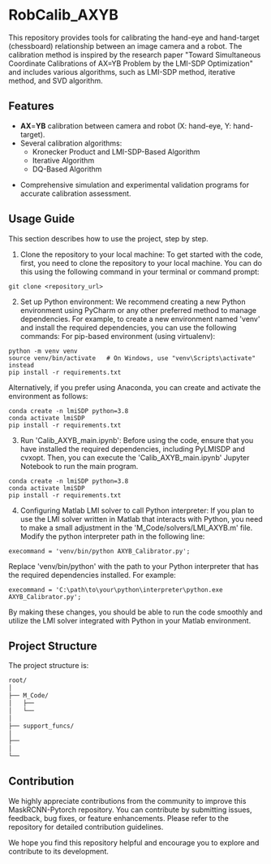 # RobCalib_AXYB

This repository provides tools for calibrating the hand-eye and hand-target (chessboard) relationship between an image camera and a robot. The calibration method is inspired by the research paper "Toward Simultaneous Coordinate Calibrations of AX=YB Problem by the LMI-SDP Optimization" and includes various algorithms, such as LMI-SDP method, iterative method, and SVD algorithm.

## Features

- **AX**=**YB** calibration between camera and robot (X: hand-eye, Y: hand-target).
- Several calibration algorithms: 
  - Kronecker Product and LMI-SDP-Based Algorithm
  - Iterative Algorithm
  - DQ-Based Algorithm

* Comprehensive simulation and experimental validation programs for accurate calibration assessment.

## Usage Guide

This section describes how to use the project, step by step.

1. Clone the repository to your local machine:
To get started with the code, first, you need to clone the repository to your local machine. You can do this using the following command in your terminal or command prompt:
```
git clone <repository_url>
```
2. Set up Python environment:
We recommend creating a new Python environment using PyCharm or any other preferred method to manage dependencies. For example, to create a new environment named 'venv' and install the required dependencies, you can use the following commands:
For pip-based environment (using virtualenv):
```
python -m venv venv
source venv/bin/activate   # On Windows, use "venv\Scripts\activate" instead
pip install -r requirements.txt
```
Alternatively, if you prefer using Anaconda, you can create and activate the environment as follows:
```
conda create -n lmiSDP python=3.8
conda activate lmiSDP
pip install -r requirements.txt
```
3. Run 'Calib_AXYB_main.ipynb':
Before using the code, ensure that you have installed the required dependencies, including PyLMISDP and cvxopt. Then, you can execute the 'Calib_AXYB_main.ipynb' Jupyter Notebook to run the main program.

```
conda create -n lmiSDP python=3.8
conda activate lmiSDP
pip install -r requirements.txt
```

4. Configuring Matlab LMI solver to call Python interpreter:
If you plan to use the LMI solver written in Matlab that interacts with Python, you need to make a small adjustment in the 'M_Code/solvers/LMI_AXYB.m' file. Modify the python interpreter path in the following line:
```
execommand = 'venv/bin/python AXYB_Calibrator.py';
```
Replace 'venv/bin/python' with the path to your Python interpreter that has the required dependencies installed. For example:
```
execommand = 'C:\path\to\your\python\interpreter\python.exe AXYB_Calibrator.py';
```
By making these changes, you should be able to run the code smoothly and utilize the LMI solver integrated with Python in your Matlab environment.

## Project Structure
The project structure is:

```bash
root/
│
├── M_Code/
│   ├── 
│   └── 
│
├── support_funcs/
│
├── 
│
└── 
```


## Contribution

We highly appreciate contributions from the community to improve this MaskRCNN-Pytorch repository. You can contribute by submitting issues, feedback, bug fixes, or feature enhancements. Please refer to the repository for detailed contribution guidelines.

We hope you find this repository helpful and encourage you to explore and contribute to its development.